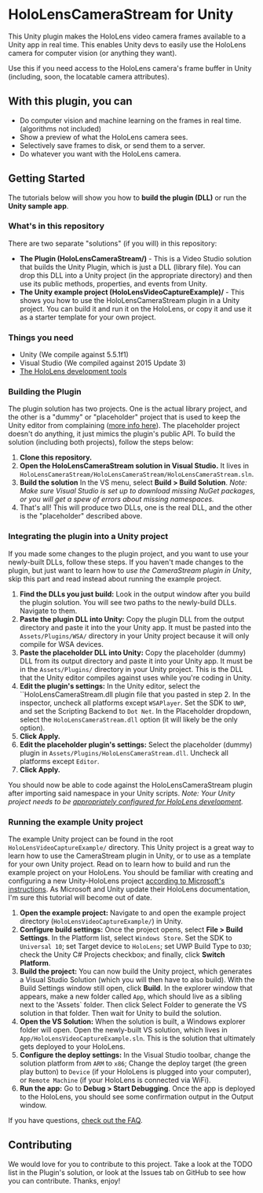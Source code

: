# HoloLensCameraStream for Unity
This Unity plugin makes the HoloLens video camera frames available to a Unity app in real time. This enables Unity devs to easily use the HoloLens camera for computer vision (or anything they want).

Use this if you need access to the HoloLens camera's frame buffer in Unity (including, soon, the locatable camera attributes).

## With this plugin, you can
* Do computer vision and machine learning on the frames in real time. (algorithms not included)
* Show a preview of what the HoloLens camera sees.
* Selectively save frames to disk, or send them to a server.
* Do whatever you want with the HoloLens camera.

## Getting Started
The tutorials below will show you how to **build the plugin (DLL)** or run the **Unity sample app**.

### What's in this repository
There are two separate "solutions" (if you will) in this repository:
* **The Plugin (HoloLensCameraStream/)** - This is a Video Studio solution that builds the Unity Plugin, which is just a DLL (library file). You can drop this DLL into a Unity project (in the appropriate directory) and then use its public methods, properties, and events from Unity.
* **The Unity example project (HoloLensVideoCaptureExample)/** - This shows you how to use the HoloLensCameraStream plugin in a Unity project. You can build it and run it on the HoloLens, or copy it and use it as a starter template for your own project.

### Things you need
* Unity (We compile against 5.5.1f1)
* Visual Studio (We compiled against 2015 Update 3)
* [The HoloLens development tools](https://developer.microsoft.com/en-us/windows/mixed-reality/install_the_tools)

### Building the Plugin
The plugin solution has two projects. One is the actual library project, and the other is a "dummy" or "placeholder" project that is used to keep the Unity editor from complaining ([more info here](https://docs.unity3d.com/Manual/windowsstore-plugins.html)). The placeholder project doesn't do anything, it just mimics the plugin's public API. To build the solution (including both projects), follow the steps below:
1. **Clone this repository.**
2. **Open the HoloLensCameraStream solution in Visual Studio.** It lives in `HoloLensCameraStream/HoloLensCameraStream/HoloLensCameraStream.sln`.
3. **Build the solution** In the VS menu, select **Build > Build Solution**. *Note: Make sure Visual Studio is set up to download missing NuGet packages, or you will get a spew of errors about missing namespaces.* 
4. That's all! This will produce two DLLs, one is the real DLL, and the other is the "placeholder" described above.

### Integrating the plugin into a Unity project
If you made some changes to the plugin project, and you want to use your newly-built DLLs, follow these steps. If you haven't made changes to the plugin, but just want to learn how to *use the CameraStream plugin in Unity*, skip this part and read instead about running the example project.
1. **Find the DLLs you just build:** Look in the output window after you build the plugin solution. You will see two paths to the newly-build DLLs. Navigate to them.
2. **Paste the plugin DLL into Unity:** Copy the plugin DLL from the output directory and paste it into the your Unity app. It must be pasted into the `Assets/Plugins/WSA/` directory in your Unity project because it will only compile for WSA devices.
3. **Paste the placeholder DLL into Unity:** Copy the placeholder (dummy) DLL from its output directory and paste it into your Unity app. It must be in the `Assets/Plugins/` directory in your Unity project. This is the DLL that the Unity editor compiles against uses while you're coding in Unity.
4. **Edit the plugin's settings:** In the Unity editor, select the ``HoloLensCameraStream.dll plugin file that you pasted in step 2. In the inspector, uncheck all platforms except `WSAPlayer`. Set the SDK to `UWP`, and set the Scripting Backend to `Dot Net`. In the Placeholder dropdown, select the `HoloLensCameraStream.dll` option (it will likely be the only option).
5. **Click Apply.**
6. **Edit the placeholder plugin's settings:** Select the placeholder (dummy) plugin in `Assets/Plugins/HoloLensCameraStream.dll`. Uncheck all platforms except `Editor`.
7. **Click Apply.**

You should now be able to code against the HoloLensCameraStream plugin after importing said namespace in your Unity scripts. *Note: Your Unity project needs to be [appropriately configured for HoloLens development](https://developer.microsoft.com/en-us/windows/mixed-reality/holograms_100).*

### Running the example Unity project
The example Unity project can be found in the root `HoloLensVideoCaptureExample/` directory. This Unity project is a great way to learn how to use the CameraStream plugin in Unity, or to use as a template for your own Unity project. Read on to learn how to build and run the example project on your HoloLens. You should be familiar with creating and configuring a new Unity-HoloLens project [according to Microsoft's instructions](https://developer.microsoft.com/en-us/windows/mixed-reality/holograms_100). As Microsoft and Unity update their HoloLens documentation, I'm sure this tutorial will become out of date.
1. **Open the example project:** Navigate to and open the example project directory (`HoloLensVideoCaptureExample/`) in Unity.
2. **Configure build settings:** Once the project opens, select **File > Build Settings**. In the Platform list, select `Windows Store`. Set the SDK to `Universal 10`; set Target device to `HoloLens`; set UWP Build Type to `D3D`; check the Unity C# Projects checkbox; and finally, click **Switch Platform**.
3. **Build the project:** You can now build the Unity project, which generates a Visual Studio Solution (which you will then have to also build). With the Build Settings window still open, click **Build**. In the explorer window that appears, make a new folder called `App`, which should live as a sibling next to the 'Assets` folder. Then click Select Folder to generate the VS solution in that folder. Then wait for Unity to build the solution.
4. **Open the VS Solution:** When the solution is built, a Windows explorer folder will open. Open the newly-built VS solution, which lives in `App/HoloLensVideoCaptureExample.sln`. This is the solution that ultimately gets deployed to your HoloLens.
5. **Configure the deploy settings:** In the Visual Studio toolbar, change the solution platform from `ARM` to `x86`; Change the deploy target (the green play button) to `Device` (if your HoloLens is plugged into your computer), or `Remote Machine` (if your HoloLens is connected via WiFi).
6. **Run the app:** Go to **Debug > Start Debugging**. Once the app is deployed to the HoloLens, you should see some confirmation output in the Output window.

If you have questions, [check out the FAQ](https://github.com/VulcanTechnologies/HoloLensCameraStream/wiki/FAQ).

## Contributing
We would love for you to contribute to this project. Take a look at the TODO list in the Plugin's solution, or look at the Issues tab on GitHub to see how you can contribute. Thanks, enjoy!
